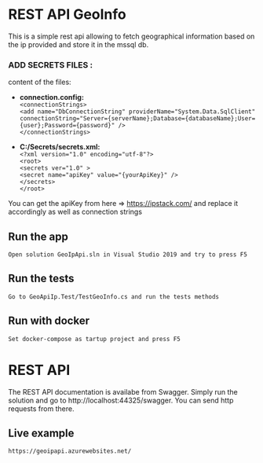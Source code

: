 # REST API GeoInfo

This is a simple rest api allowing to fetch geographical information based on the ip provided and store it in the mssql db.

### ADD SECRETS FILES :<br />

content of the files:

- **connection.config:**<br />
	`<connectionStrings>`  <br />
		`<add name="DbConnectionString" providerName="System.Data.SqlClient"	connectionString="Server={serverName};Database={databaseName};User={user};Password={password}" />`  <br />
	`</connectionStrings>` <br />

- **C:/Secrets/secrets.xml:**<br />
	`<?xml version="1.0" encoding="utf-8"?>`<br />
	`<root>`<br />
	  `<secrets ver="1.0" >`<br />
		`<secret name="apiKey" value="{yourApiKey}" />`<br />
	  `</secrets>`<br />
	`</root>`<br />

You can get the apiKey from here => https://ipstack.com/ and replace it accordingly as well as connection strings 

## Run the app

    Open solution GeoIpApi.sln in Visual Studio 2019 and try to press F5

## Run the tests

    Go to GeoApiIp.Test/TestGeoInfo.cs and run the tests methods

## Run with docker

    Set docker-compose as tartup project and press F5

# REST API

The REST API documentation is availabe from Swagger. Simply run the solution and go to http://localhost:44325/swagger. You can send http requests from there.

## Live example

    https://geoipapi.azurewebsites.net/
